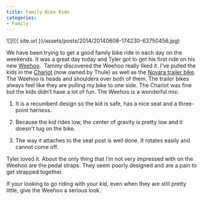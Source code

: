 ```yaml
---
title: Family Bike Ride
categories:
- Family
---
```


![]({{ site.url }}/assets/posts/2014/20140608-174230-63750456.jpg)
  



We have been trying to get a good family bike ride in each day on the weekends. It was a great day today and Tyler got to get his first ride on his new [Weehoo](http://rideweehoo.com).  Tammy discovered the Weehoo really liked it. I've pulled the kids in the [Chariot](http://www.thule.com/en-us/us/thule-chariot) (now owned by Thule) as well as the [Novara trailer bike](http://www.rei.com/product/851189/novara-afterburner-20-trailer-bike). The Weehoo is heads and shoulders over both of them. The trailer bikes always feel like they are pulling my bike to one side. The Chariot was fine but the kids didn’t have a lot of fun.
The Weehoo is a wonderful mix:



  1. It is a recumbent design so the kid is safe, has a nice seat and a three-point harness.


  2. Because the kid rides low, the center of gravity is pretty low and it doesn't tug on the bike.


  3. The way it attaches to the seat post is well done. It rotates easily and cannot come off.

Tyler loved it. About the only thing that I’m not very impressed with on the Weehoo are the pedal straps. They seem poorly designed and are a pain to get strapped together.

If your looking to go riding with your kid, even when they are still pretty little, give the Weehoo a serious look.
